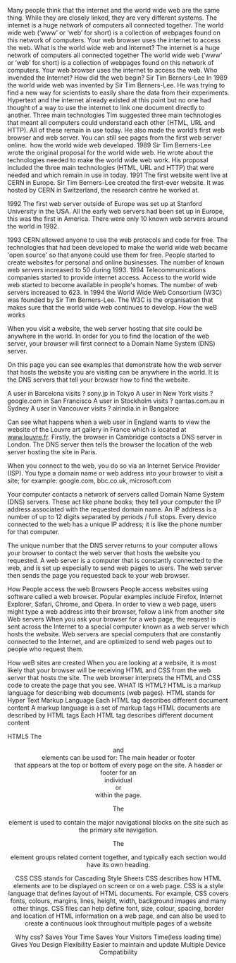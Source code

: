 Many people think that the internet and the world wide web are the same thing. While they are closely linked, they are very different systems.
The internet is a huge network of computers all connected together. The world wide web (‘www’ or ‘web’ for short) is a collection of webpages found on this network of computers. Your web browser uses the internet to access the web.
What is the world wide web and Internet?
The internet is a huge network of computers all connected together
The world wide web (‘www’ or ‘web’ for short) is a collection of webpages found on this network of computers. Your web browser uses the internet to access the web.
Who invended the Internet?
How did the web begin?
Sir Tim Berners-Lee
In 1989 the world wide web was invented by Sir Tim Berners-Lee. He was trying to find a new way for scientists to easily share the data from their experiments.
Hypertext and the internet already existed at this point but no one had thought of a way to use the internet to link one document directly to another.
Three main technologies
Tim suggested three main technologies that meant all computers could understand each other (HTML, URL and HTTP). All of these remain in use today.
He also made the world’s first web browser and web server. You can still see pages from the first web server online.
 how the world wide web developed. 
1989
Sir Tim Berners-Lee wrote the original proposal for the world wide web.
He wrote about the technologies needed to make the world wide web work.
His proposal included the three main technologies (HTML, URL and HTTP) that were needed and which remain in use in today.
1991
The first website went live at CERN in Europe.
Sir Tim Berners-Lee created the first-ever website. It was hosted by CERN in Switzerland, the research centre he worked at.

1992
The first web server outside of Europe was set up at Stanford University in the USA.
All the early web servers had been set up in Europe, this was the first in America. There were only 10 known web servers around the world in 1992.

1993
CERN allowed anyone to use the web protocols and code for free.
The technologies that had been developed to make the world wide web became 'open source' so that anyone could use them for free.
People started to create websites for personal and online businesses. The number of known web servers increased to 50 during 1993.
1994
Telecommunications companies started to provide internet access.
Access to the world wide web started to become available in people's homes. The number of web servers increased to 623.
In 1994 the World Wide Web Consortium (W3C) was founded by Sir Tim Berners-Lee. The W3C is the organisation that makes sure that the world wide web continues to develop.
How the weB works

When you visit a website, the web server hosting that site could be anywhere in the world. In order for you to find the location of the web server, your browser will first connect to a Domain Name System (DNS) server.

On this page you can see examples that demonstrate how the web server that hosts the website you are visiting can be anywhere in the world. It is the DNS servers that tell your browser how to find the website.

A user in Barcelona visits  ? sony.jp in Tokyo
A user in New York visits  ? google.com in San Francisco
A user in Stockholm visits  ? qantas.com.au in Sydney
A user in Vancouver visits  ? airindia.in in Bangalore

Can see what happens when a web user in England wants to view the website of the Louvre art gallery in France which is located at www.louvre.fr. Firstly, the browser in Cambridge contacts a DNS server in London. The DNS server then tells the browser the location of the web server hosting the site in Paris.

When you connect to the web, you do so via an Internet Service Provider (ISP). You type a domain name or web address into your browser to visit a site;  for example: google.com, bbc.co.uk, microsoft.com

Your computer contacts a network of servers called Domain Name System (DNS) servers. These act like phone books; they tell your computer the IP address associated with the requested domain name. An IP address is a number of up to 12 digits separated by periods / full stops. Every device connected to the web has a unique IP address; it is like the phone number for that computer.

The unique number that the DNS server returns to your computer allows your browser to contact the web server that hosts the website you requested. A web server is a computer that is constantly connected to the web, and is set up especially to send web pages to users.
The web server then sends the page you requested back to your web browser.

How People access the web
Browsers
People access websites using software called a web browser. Popular examples include Firefox, Internet Explorer, Safari, Chrome, and Opera.
In order to view a web page, users might type a web address into their browser, follow a link from another site
Web servers
When you ask your browser for a web page, the request is sent across the Internet to a special computer known as a web server which hosts the website.
Web servers are special computers that are constantly connected to the Internet, and are optimized to send web pages out to people who request them.

How weB sites are created
When you are looking at a website, it is most likely that your browser will be receiving HTML and CSS from the web server that hosts the site. The web browser interprets the HTML and CSS code to create the page that you see. 
WHAT IS HTML?
HTML is a markup language for describing web documents (web pages).
HTML stands for Hyper Text Markup Language Each HTML tag describes different document content
A markup language is a set of markup tags
HTML documents are described by HTML tags
Each HTML tag describes different document content

HTML5
The <header> and <footer> elements can be used for:
The main header or footer  
that appears at the top or bottom of every page on the site. A header or footer for an  
individual <article> or <section> within the page.

The <nav> element is used to contain the major navigational blocks on the site such as the primary site navigation.

The <section> element groups related content together, and typically each section would have its own heading.

CSS
CSS stands for Cascading Style Sheets
CSS describes how HTML elements are to be displayed on screen or on a web page.
CSS is a style language that defines layout of HTML documents. For example, CSS covers fonts, colours, margins, lines, height, width, background images and many other things.
CSS files can help define font, size, colour, spacing, border and location of HTML information on a web page, and can also be used to create a continuous look throughout multiple pages of a website

Why css?
Saves Your Time
Saves Your Visitors Time(less loading time)
Gives You Design Flexibility
Easier to maintain and update
Multiple Device Compatibility



